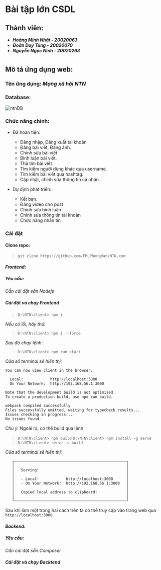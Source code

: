 # Bài tập lớn CSDL

## Thành viên:

* ***Hoàng Minh Nhật - 20020063***
* ***Đoàn Duy Tùng - 20020070***
* ***Nguyễn Ngọc Ninh - 20020263***
#
## Mô tả ứng dụng web:

### Tên ứng dụng: ***Mạng xã hội NTN***

### Database:

![ntnDB](/docs/ntnDB_EER_diagram.png)

### Chức năng chính: 
- Đã hoàn tiện:
    - Đăng nhập, Đăng xuất tài khoản
    - Đăng bài viết, Đăng ảnh.
    - Chỉnh sửa bài viết
    - Bình luận bài viết.
    - Thả tim bài viết.
    - Tìm kiếm người dùng khác qua username.
    - Tìm kiếm bài viết qua hashtag.
    - Cập nhật, chỉnh sửa thông tin cá nhân.

- Dự định phát triển:
    - Kết bạn.
    - Đăng video cho post
    - Chỉnh sửa bình luận
    - Chỉnh sửa thông tin tài khoản
    - Chức năng nhắn tin

### Cài đặt
#### Clone repo:

> `git clone https://github.com/FMLPhongVan/NTN.com`

#### *Frontend:*

##### **Yêu cầu:**

*Cần cài đặt sẵn Nodejs*

##### **Cài đặt và chạy Frontend**

> `D:\NTN\client> npm i`

*Nếu có lỗi, hãy thử:*
> `D:\NTN\client> npm i --force`

*Sau đó chạy lệnh:*
> `D:\NTN\client> npm run start`

*Cửa sổ terminal sẽ hiển thị:*

    You can now view client in the browser.
    
      Local:            http://localhost:3000
      On Your Network:  http://192.168.56.1:3000
    
    Note that the development build is not optimized.
    To create a production build, use npm run build.
    
    webpack compiled successfully
    Files successfully emitted, waiting for typecheck results...
    Issues checking in progress...
    No issues found.
    
*Chú ý:* Ngoài ra, có thể build qua lệnh 

>`D:\NTN\client> npm build` 
>`D:\NTN\client> npm install -g serve`
>`D:\NTN\client> serve -s build`

*Cửa sổ terminal sẽ hiển thị:*

       ┌──────────────────────────────────────────────────┐
       │                                                  │
       │   Serving!                                       │
       │                                                  │
       │   - Local:            http://localhost:3000      │
       │   - On Your Network:  http://192.168.56.1:3000   │
       │                                                  │
       │   Copied local address to clipboard!             │
       │                                                  │
       └──────────────────────────────────────────────────┘
       
Sau khi làm một trong hai cách trên ta có thể truy cập vào trang web qua `http://localhost:3000`

#### *Backend:*

##### **Yêu cầu:**

*Cần cài đặt sẵn Composer*

##### **Cài đặt và chạy Backtend**
